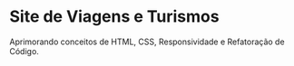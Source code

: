 # Site de Viagens e Turismos

Aprimorando conceitos de HTML, CSS, Responsividade e Refatoração de Código.